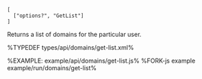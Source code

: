 ```### async getList => { domains, TotalItems, CurrentPage, PageSize }
[
  ["options?", "GetList"]
]
```

Returns a list of domains for the particular user.

%TYPEDEF types/api/domains/get-list.xml%

%EXAMPLE: example/api/domains/get-list.js%
%FORK-js example example/run/domains/get-list%